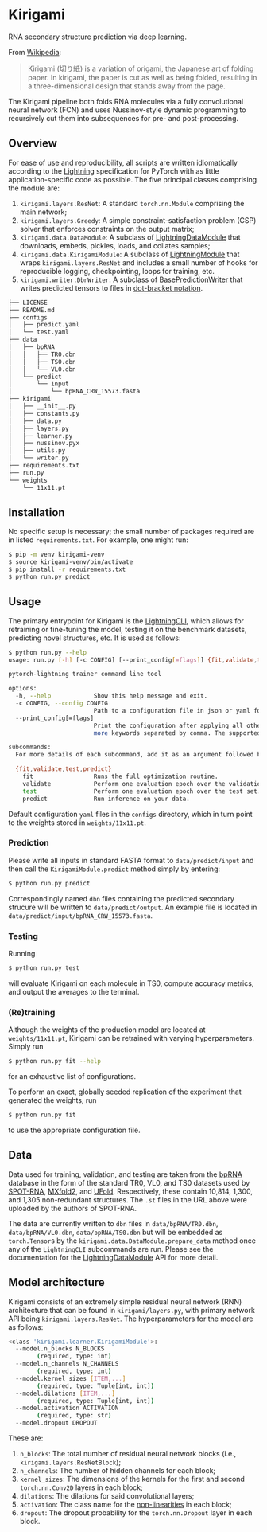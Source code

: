 # Kirigami

RNA secondary structure prediction via deep learning.

From [Wikipedia](https://en.wikipedia.org/wiki/Kirigami):

> Kirigami (切り紙) is a variation of origami, the Japanese art of folding paper. In kirigami, the paper is cut as well as being folded, resulting in a three-dimensional design that stands away from the page.

The Kirigami pipeline both folds RNA molecules via a fully convolutional neural network (FCN) and uses Nussinov-style dynamic programming to recursively cut them into subsequences for pre- and post-processing.

## Overview

For ease of use and reproducibility, all scripts are written idiomatically according to the [Lightning](https://www.pytorchlightning.ai) specification for PyTorch with as little application-specific code as possible. The five principal classes comprising the module are:

1. `kirigami.layers.ResNet`: A standard `torch.nn.Module` comprising the main network;
2. `kirigami.layers.Greedy`: A simple constraint-satisfaction problem (CSP) solver that enforces constraints on the output matrix;
3. `kirigami.data.DataModule`: A subclass of [LightningDataModule](https://lightning.ai/docs/pytorch/stable/data/datamodule.html?highlight=datamodule) that downloads, embeds, pickles, loads, and collates samples;
4. `kirigami.data.KirigamiModule`: A subclass of [LightningModule](https://lightning.ai/docs/pytorch/stable/common/lightning_module.html) that wraps `kirigami.layers.ResNet` and includes a small number of hooks for reproducible logging, checkpointing, loops for training, etc.
5. `kirigami.writer.DbnWriter`: A subclass of [BasePredictionWriter](https://lightning.ai/docs/pytorch/latest/api/lightning.pytorch.callbacks.BasePredictionWriter.html) that writes predicted tensors to files in [dot-bracket notation](https://www.tbi.univie.ac.at/RNA/ViennaRNA/doc/html/rna_structure_notations.html).

```bash
├── LICENSE
├── README.md
├── configs
│   ├── predict.yaml
│   └── test.yaml
├── data
│   ├── bpRNA
│   │   ├── TR0.dbn
│   │   ├── TS0.dbn
│   │   └── VL0.dbn
│   └── predict
│       └── input
│           └── bpRNA_CRW_15573.fasta
├── kirigami
│   ├── __init__.py
│   ├── constants.py
│   ├── data.py
│   ├── layers.py
│   ├── learner.py
│   ├── nussinov.pyx
│   ├── utils.py
│   └── writer.py
├── requirements.txt
├── run.py
└── weights
    └── 11x11.pt
```

## Installation
No specific setup is necessary; the small number of packages required are in listed `requirements.txt`. For example, one might run:
```bash
$ pip -m venv kirigami-venv
$ source kirigami-venv/bin/activate
$ pip install -r requirements.txt
$ python run.py predict
```

## Usage

The primary entrypoint for Kirigami is the [LightningCLI](https://pytorch-lightning.readthedocs.io/en/1.6.5/common/lightning_cli.html), which allows for retraining or fine-tuning the model, testing it on the benchmark datasets, predicting novel structures, etc. It is used as follows:

```bash
$ python run.py --help
usage: run.py [-h] [-c CONFIG] [--print_config[=flags]] {fit,validate,test,predict} ...

pytorch-lightning trainer command line tool

options:
  -h, --help            Show this help message and exit.
  -c CONFIG, --config CONFIG
                        Path to a configuration file in json or yaml format.
  --print_config[=flags]
                        Print the configuration after applying all other arguments and exit. The optional flags customizes the output and are one or
                        more keywords separated by comma. The supported flags are: comments, skip_default, skip_null.

subcommands:
  For more details of each subcommand, add it as an argument followed by --help.

  {fit,validate,test,predict}
    fit                 Runs the full optimization routine.
    validate            Perform one evaluation epoch over the validation set.
    test                Perform one evaluation epoch over the test set.
    predict             Run inference on your data.
```
Default configuration `yaml` files in the `configs` directory, which in turn point to the weights stored in `weights/11x11.pt`. 

### Prediction

Please write all inputs in standard FASTA format to `data/predict/input` and then call the `KirigamiModule.predict` method simply by entering:
```bash
$ python run.py predict
```
Correspondingly named `dbn` files containing the predicted secondary strucure will be written to `data/predict/output`. An example file is located in `data/predict/input/bpRNA_CRW_15573.fasta`.

### Testing

Running 
```bash
$ python run.py test
```
will evaluate Kirigami on each molecule in TS0, compute accuracy metrics, and output the averages to the terminal.


### (Re)training

Although the weights of the production model are located at `weights/11x11.pt`, Kirigami can be retrained with varying hyperparameters. Simply run 
```bash
$ python run.py fit --help
```
for an exhaustive list of configurations.

To perform an exact, globally seeded replication of the experiment that generated the weights, run
```bash
$ python run.py fit
```
to use the appropriate configuration file.


## Data

Data used for training, validation, and testing are taken from the [bpRNA](https://bprna.cgrb.oregonstate.edu/) database in the form of the standard TR0, VL0, and TS0 datasets used by [SPOT-RNA](https://github.com/jaswindersingh2/SPOT-RNA), [MXfold2](https://github.com/mxfold/mxfold2), and [UFold](https://github.com/uci-cbcl/UFold). Respectively, these contain 10,814, 1,300, and 1,305 non-redundant structures. The `.st` files in the URL above were uploaded by the authors of SPOT-RNA.

The data are currently written to `dbn` files in `data/bpRNA/TR0.dbn`, `data/bpRNA/VL0.dbn`, `data/bpRNA/TS0.dbn` but will be embedded as `torch.Tensor`s by the `kirigami.data.DataModule.prepare_data` method once any of the `LightningCLI` subcommands are run. Please see the documentation for the [LightningDataModule](https://lightning.ai/docs/pytorch/stable/data/datamodule.html) API for more detail.


## Model architecture

Kirigami consists of an extremely simple residual neural network (RNN) architecture that can be found in `kirigami/layers.py`, with primary network API being `kirigami.layers.ResNet`. The hyperparameters for the model are as follows:

```bash
<class 'kirigami.learner.KirigamiModule'>:
  --model.n_blocks N_BLOCKS
  		(required, type: int)
  --model.n_channels N_CHANNELS
  		(required, type: int)
  --model.kernel_sizes [ITEM,...]
  		(required, type: Tuple[int, int])
  --model.dilations [ITEM,...]
  		(required, type: Tuple[int, int])
  --model.activation ACTIVATION
  		(required, type: str)
  --model.dropout DROPOUT
```

These are:
1. `n_blocks`: The total number of residual neural network blocks (i.e., `kirigami.layers.ResNetBlock`);
2. `n_channels`: The number of hidden channels for each block;
3. `kernel_sizes`: The dimensions of the kernels for the first and second `torch.nn.Conv2D` layers in each block;
4. `dilations`: The dilations for said convolutional layers;
5. `activation`: The class name for the [non-linearities](https://pytorch.org/docs/stable/nn.html#non-linear-activations-weighted-sum-nonlinearit ) in each block;
6. `dropout`: The dropout probability for the `torch.nn.Dropout` layer in each block.

